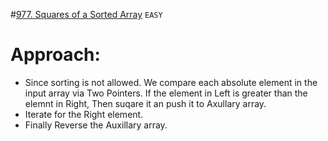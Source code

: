 #[977. Squares of a Sorted Array](https://leetcode.com/problems/squares-of-a-sorted-array/description/) `EASY`
# Approach:
- Since sorting is not allowed. We compare each absolute element in the input array via Two Pointers.
If the element in Left is greater than the elemnt in Right, Then suqare it an push it to Axullary array.
- Iterate for the Right element.
- Finally Reverse the Auxillary array. 
